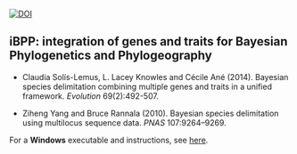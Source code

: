 [![DOI](https://zenodo.org/badge/7419/cecileane/iBPP.png)](http://dx.doi.org/10.5281/zenodo.12927)

iBPP: integration of genes and traits for Bayesian Phylogenetics and Phylogeography
-------

- Claudia Solís-Lemus, L. Lacey Knowles and Cécile Ané (2014). 
Bayesian species delimitation combining multiple genes and traits in a unified framework. 
*Evolution* 69(2):492-507.

- Ziheng Yang and Bruce Rannala (2010). 
Bayesian species delimitation using multilocus sequence data. 
*PNAS* 107:9264–9269.


For a **Windows** executable and instructions, see [here](man/winexe.md).
